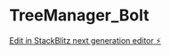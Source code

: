 # TreeManager_Bolt

[Edit in StackBlitz next generation editor ⚡️](https://stackblitz.com/~/github.com/wireearp/TreeManager_Bolt)